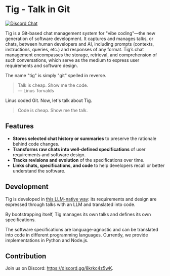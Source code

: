 # Tig - Talk in Git

[![Discord Chat](https://img.shields.io/discord/1382712250598690947?logo=discord)](https://discord.gg/Tv4EcTu5YX)

Tig is a Git-based chat management system for "vibe coding"—the new generation of software development.
It captures and manages talks, or chats, between human developers and AI, including prompts (contexts, instructions, queries, etc.) and responses of any format.
Tig’s chat management encompasses the storage, retrieval, and comprehension of such conversations, which serve as the medium to express user requirements and software design.

The name "tig" is simply "git" spelled in reverse.

> Talk is cheap. Show me the code.  
> — Linus Torvalds

Linus coded Git. Now, let's talk about Tig.

> Code is cheap. Show me the talk.

## Features

- **Stores selected chat history or summaries** to preserve the rationale behind code changes.
- **Transforms raw chats into well-defined specifications** of user requirements and software design.
- **Tracks revisions and evolution** of the specifications over time.
- **Links chats, specifications, and code** to help developers recall or better understand the software.

## Development

Tig is developed in [this LLM-native way](https://github.com/welldefined-ai/sublang): its requirements and design are expressed through talks with an LLM and translated into code.

By bootstrapping itself, Tig manages its own talks and defines its own specifications.

The software specifications are language-agnostic and can be translated into code in different programming languages.
Currently, we provide implementations in Python and Node.js.

## Contribution

Join us on Discord: https://discord.gg/8krkc4z5wK.
